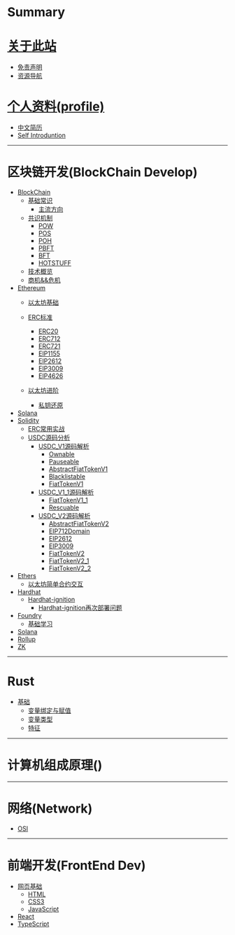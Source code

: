 # Summary
# [关于此站]()
- [免责声明](README.md)
- [资源导航](Resources.md)
# [个人资料(profile)]()

- [中文简历](./Personal/简历.md)
- [Self Introduntion](./Personal/resume.md)
  
---
# 区块链开发(BlockChain Develop)
- [BlockChain](./BlockChain/General/blockchain.md)
  - [基础常识](./BlockChain/General/BasicOfBlockchain.md)
    - [主流方向](./BlockChain/General/Mainstream_direction.md) 
  - [共识机制]()
    - [POW](./BlockChain/General/Consensus/pow.md)
    - [POS](./BlockChain/General/Consensus/pos.md)
    - [POH](./BlockChain/General/Consensus/poh.md)
    - [PBFT](./BlockChain/General/Consensus/pbft.md)
    - [BFT]() 
    - [HOTSTUFF](./BlockChain/General/Consensus/hotstuff.md)
  - [技术概览]()
  - [商机&&危机]()
- [Ethereum](./BlockChain/Ethereum/ethereum.md)
  - [以太坊基础](./BlockChain/Ethereum/Basic/EthereumBasic.md)
    
  - [ERC标准](./BlockChain/Ethereum/ERC/ERC.md)
    - [ERC20](./BlockChain/Ethereum/ERC/ERC20.md)
    - [ERC712](./BlockChain/Ethereum/ERC/ERC712.md)
    - [ERC721](./BlockChain/Ethereum/ERC/ERC721.md)
    - [EIP1155](./BlockChain/Ethereum/ERC/ERC1155.md)
    - [EIP2612](./BlockChain/Ethereum/ERC/ERC2612.md)
    - [EIP3009](./BlockChain/Ethereum/ERC/ERC3009.md)
    - [EIP4626](./BlockChain/Ethereum/ERC/ERC4626.md)
  - [以太坊进阶]()
    - [私钥还原](./BlockChain/Ethereum/Advanced/PrivatekeyCovert.md)
- [Solana]()
- [Solidity]()
  - [ERC常用实战](./BlockChain/Ethereum/Solidity/Basic/ErcImplementation/ErcImplementation.md)
  - [USDC源码分析](./BlockChain/Ethereum/Solidity/SourceCodeAnalysis/USDC/USDC.md)
    - [USDC_V1源码解析](./BlockChain/Ethereum/Solidity/SourceCodeAnalysis/USDC/V1/USDCV1.md) 
      - [Ownable](./BlockChain/Ethereum/Solidity/SourceCodeAnalysis/USDC/V1/sourcecode/Ownable/Ownable.md) 
      - [Pauseable](./BlockChain/Ethereum/Solidity/SourceCodeAnalysis/USDC/V1/sourcecode/Pauseable/Pauseable.md)
      - [AbstractFiatTokenV1](./BlockChain/Ethereum/Solidity/SourceCodeAnalysis/USDC/V1/sourcecode/AbstractFiatTokenV1/AbstractFiatTokenV1.md)
      - [Blacklistable](./BlockChain/Ethereum/Solidity/SourceCodeAnalysis/USDC/V1/sourcecode/Blacklistable/Blacklistable.md)
      - [FiatTokenV1](./BlockChain/Ethereum/Solidity/SourceCodeAnalysis/USDC/V1/sourcecode/FiatTokenV1/FiatTokenV1.md)
    - [USDC_V1_1源码解析](./BlockChain/Ethereum/Solidity/SourceCodeAnalysis/USDC/V1.1/USDCV1_1.md)
      - [FiatTokenV1_1](./BlockChain/Ethereum/Solidity/SourceCodeAnalysis/USDC/V1.1/sourcecode/FiatTokenV1_1/FiatTokenV1_1.md)
      - [Rescuable](./BlockChain/Ethereum/Solidity/SourceCodeAnalysis/USDC/V1.1/sourcecode/Rescuable/Rescuable.md)
    - [USDC_V2源码解析](./BlockChain/Ethereum/Solidity/SourceCodeAnalysis/USDC/V2/USDCV2.md)
      - [AbstractFiatTokenV2](./BlockChain/Ethereum/Solidity/SourceCodeAnalysis/USDC/V2/sourcecode/AbstractFiatTokenV2/AbstractFiatTokenV2.md)
      - [EIP712Domain](./BlockChain/Ethereum/Solidity/SourceCodeAnalysis/USDC/V2/sourcecode/EIP712Domian/EIP712Domain.md)
      - [EIP2612](./BlockChain/Ethereum/Solidity/SourceCodeAnalysis/USDC/V2/sourcecode/EIP2612/EIP2612.md)
      - [EIP3009](./BlockChain/Ethereum/Solidity/SourceCodeAnalysis/USDC/V2/sourcecode/EIP3009/EIP3009.md)
      - [FiatTokenV2](./BlockChain/Ethereum/Solidity/SourceCodeAnalysis/USDC/V2/sourcecode/FiatTokenV2/FiatTokenV2.md)
      - [FiatTokenV2_1](./BlockChain/Ethereum/Solidity/SourceCodeAnalysis/USDC/V2/sourcecode/FiatTokenV2_1/FiatTokenV2_1.md)
      - [FiatTokenV2_2](./BlockChain/Ethereum/Solidity/SourceCodeAnalysis/USDC/V2/sourcecode/FiatTokenV2_2/FiatTokenV2_2.md)
- [Ethers]()
  - [以太坊简单合约交互]()
- [Hardhat]()
   - [Hardhat-ignition]()
        - [Hardhat-ignition再次部署问题](./BlockChain/Hardhat/Hardhat-Ignition/redeploy/ignition-redeploy.md)
- [Foundry](./BlockChain/Foundry/FoundryGuide.md)
  - [基础学习]()
- [Solana]()
- [Rollup]()
- [ZK]()


---
# Rust
- [基础](./Rust/Basic.md)
  - [变量绑定与赋值](./Rust/Basic/变量绑定与赋值.md)
  - [变量类型](./Rust/Basic/Variables.md)
  - [特征](./Rust/Basic/Trait.md)
---
# 计算机组成原理()
---
# 网络(Network)
- [OSI]()


---
# 前端开发(FrontEnd Dev)
- [网页基础]()
  - [HTML]()
  - [CSS3]()
  - [JavaScript]()
- [React]()
- [TypeScript]()